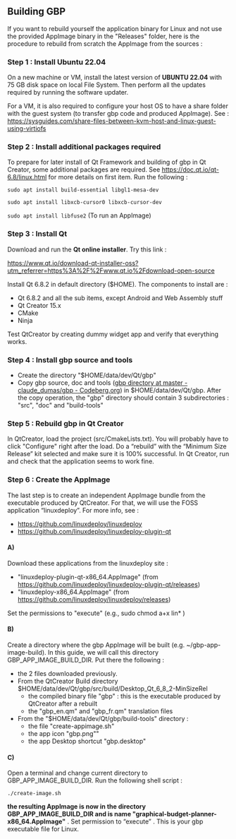 ## Building GBP

If you want to rebuild yourself the application binary for Linux and not use the provided AppImage binary in the "Releases" folder, here is the procedure to rebuild from scratch the AppImage from the sources : 

### Step 1 : Install Ubuntu 22.04

On a new machine or VM, install the latest version of **UBUNTU 22.04** with 75 GB disk space on local File System. Then perform all the updates required by running the software updater.

For a VM, it is also required to configure your host OS to have a share folder with the guest system (to transfer gbp code and produced AppImage). See :
https://sysguides.com/share-files-between-kvm-host-and-linux-guest-using-virtiofs

### Step 2 : Install additional packages required

To prepare for later install of Qt Framework and building of gbp in Qt Creator, some additional packages are required. See https://doc.qt.io/qt-6.8/linux.html for more details on first item. Run the following :

`sudo apt install build-essential libgl1-mesa-dev` 

`sudo apt install libxcb-cursor0 libxcb-cursor-dev`

`sudo apt install libfuse2` (To run an AppImage)


### Step 3 : Install Qt

Download and run the **Qt online installer**. Try this link :

https://www.qt.io/download-qt-installer-oss?utm_referrer=https%3A%2F%2Fwww.qt.io%2Fdownload-open-source

Install Qt 6.8.2 in default directory ($HOME). The components to install are : 

* Qt 6.8.2 and all the sub items, except Android and Web Assembly stuff
* Qt Creator 15.x
* CMake
* Ninja

Test QtCreator by creating dummy widget app and verify that everything works.

### Step 4 : Install gbp source and tools
- Create the directory "$HOME/data/dev/Qt/gbp"
- Copy gbp source, doc and tools ([gbp directory at master - claude_dumas/gbp - Codeberg.org](https://codeberg.org/claude_dumas/gbp/src/branch/master/)) in $HOME/data/dev/Qt/gbp. After the copy operation, the "gbp" directory should contain 3 subdirectories : "src", "doc" and "build-tools"

### Step 5 : Rebuild gbp in Qt Creator

In QtCreator, load the project (src/CmakeLists.txt). You will probably have to click "Configure" right after the load. Do a “rebuild” with the “Minimum Size Release” kit selected and make sure it is 100% successful. In Qt Creator, run and check that the application seems to work fine.

### Step 6 : Create the AppImage

The last step is to create an independent AppImage bundle from the executable produced by QtCreator. For that, we will use the FOSS application “linuxdeploy”. For more info, see :

- https://github.com/linuxdeploy/linuxdeploy
- https://github.com/linuxdeploy/linuxdeploy-plugin-qt 

#### A)
Download these applications from the linuxdeploy site :

- "linuxdeploy-plugin-qt-x86_64.AppImage" (from https://github.com/linuxdeploy/linuxdeploy-plugin-qt/releases)
- "linuxdeploy-x86_64.AppImage" (from https://github.com/linuxdeploy/linuxdeploy/releases)

Set the permissions to "execute" (e.g., sudo chmod a+x lin* )


#### B)

Create a directory where the gbp AppImage will be built (e.g. ~/gbp-app-image-build). In this guide, we will call this directory GBP_APP_IMAGE_BUILD_DIR. Put there the following : 

- the 2 files downloaded previously.
- From the QtCreator Build directory $HOME/data/dev/Qt/gbp/src/build/Desktop_Qt_6_8_2-MinSizeRel
  - the compiled binary file "gbp" : this is the executable produced by QtCreator after a rebuilt
  - the "gbp_en.qm" and "gbp_fr.qm" translation files
- From the "$HOME/data/dev/Qt/gbp/build-tools" directory : 
  - the file "create-appimage.sh"
  - the app icon "gbp.png""
  - the app Desktop shortcut "gbp.desktop"

#### C)

Open a terminal and change current directory to  GBP_APP_IMAGE_BUILD_DIR. Run the following shell script :

`./create-image.sh`

**the resulting AppImage is now in the directory GBP_APP_IMAGE_BUILD_DIR and is name "graphical-budget-planner-x86_64.AppImage"** . Set permission to “execute” . This is your gbp executable file for Linux.

